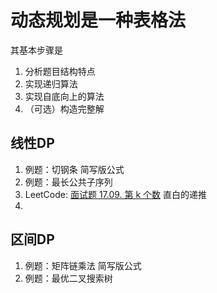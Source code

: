 # 动态规划是一种表格法
其基本步骤是
1. 分析题目结构特点
2. 实现递归算法
3. 实现自底向上的算法
4. （可选）构造完整解
## 线性DP
1. 例题：切钢条       简写版公式
2. 例题：最长公共子序列
1. LeetCode: [面试题 17.09. 第 k 个数](https://leetcode.cn/problems/get-kth-magic-number-lcci/)  直白的递推
2. 

## 区间DP
1. 例题：矩阵链乘法     简写版公式
2. 例题：最优二叉搜索树


